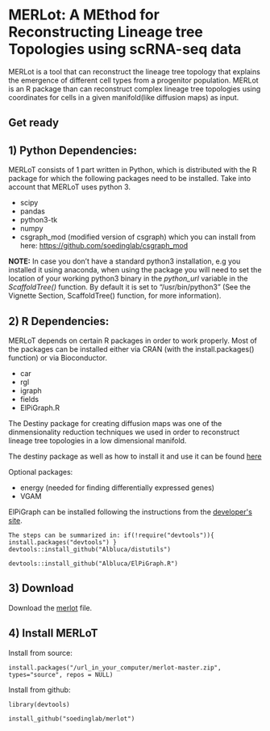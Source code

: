 # MERLot: A MEthod for Reconstructing Lineage tree Topologies using scRNA-seq data

MERLot is a tool that can reconstruct the lineage tree topology that explains the emergence of different cell types from a progenitor population. MERLot is an R package than can reconstruct complex lineage tree topologies using coordinates for cells in a given manifold(like diffusion maps) as input.

## Get ready

## 1) Python Dependencies:
MERLoT consists of 1 part written in Python, which is distributed with the R package for which the following packages need to be installed. Take into account that MERLoT uses python 3.

* scipy
* pandas
* python3-tk
* numpy
* csgraph_mod (modified version of csgraph) which you can install from here: https://github.com/soedinglab/csgraph_mod

**NOTE:**
In case you don’t have a standard python3 installation, e.g you installed it using anaconda, when using the package you will need to set the location of your working python3 binary in the _python_url_ variable in the _ScaffoldTree()_ function. By default it is set to “/usr/bin/python3” (See the Vignette Section, ScaffoldTree() function, for more information).

## 2) R Dependencies:
MERLoT depends on certain R packages in order to work properly. Most of the packages can be installed either via CRAN (with the install.packages() function) or via Bioconductor.

* car
* rgl
* igraph
* fields
* ElPiGraph.R


The Destiny package for creating diffusion maps was one of the dinmensionality reduction techniques we used in order to reconstruct lineage tree topologies in a low dimensional manifold.

The destiny package as well as how to install it and use it can be found [here](https://www.helmholtz-muenchen.de/icb/research/groups/quantitative-single-cell-dynamics/software/destiny/index.html)

Optional packages:
* energy (needed for finding differentially expressed genes)
* VGAM

ElPiGraph can be installed following the instructions from the [developer's site](https://github.com/Albluca/ElPiGraph.R).

`The steps can be summarized in:
if(!require("devtools")){
  install.packages("devtools")
}
devtools::install_github("Albluca/distutils")`

`devtools::install_github("Albluca/ElPiGraph.R")`


## 3) Download
Download the [merlot](https://github.com/soedinglab/merlot/archive/master.zip) file.


## 4) Install MERLoT
Install from source:

`install.packages("/url_in_your_computer/merlot-master.zip",  types="source", repos = NULL)`

Install from github:

`library(devtools)`

`install_github("soedinglab/merlot")`
